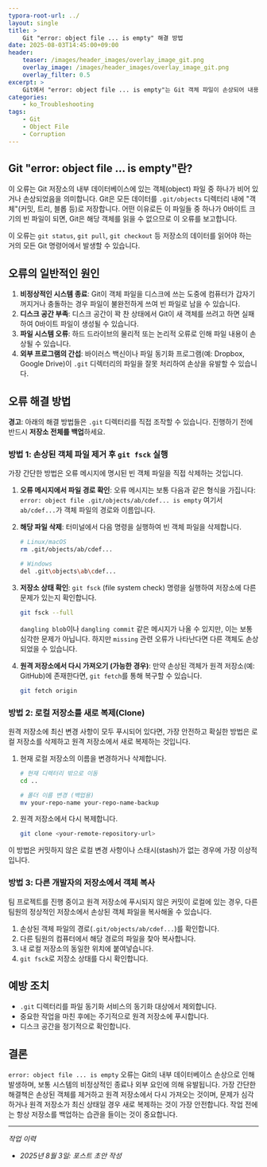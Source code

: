 ```yaml
---
typora-root-url: ../
layout: single
title: >
    Git "error: object file ... is empty" 해결 방법
date: 2025-08-03T14:45:00+09:00
header:
    teaser: /images/header_images/overlay_image_git.png
    overlay_image: /images/header_images/overlay_image_git.png
    overlay_filter: 0.5
excerpt: >
    Git에서 "error: object file ... is empty"는 Git 객체 파일이 손상되어 내용이 비어있을 때 발생합니다. 이 글에서는 오류의 원인과 해결 방법을 알아봅니다.
categories:
    - ko_Troubleshooting
tags:
    - Git
    - Object File
    - Corruption
---
```


## Git "error: object file ... is empty"란?

이 오류는 Git 저장소의 내부 데이터베이스에 있는 객체(object) 파일 중 하나가 비어 있거나 손상되었음을 의미합니다. Git은 모든 데이터를 `.git/objects` 디렉터리 내에 "객체"(커밋, 트리, 블롭 등)로 저장합니다. 어떤 이유로든 이 파일들 중 하나가 0바이트 크기의 빈 파일이 되면, Git은 해당 객체를 읽을 수 없으므로 이 오류를 보고합니다.

이 오류는 `git status`, `git pull`, `git checkout` 등 저장소의 데이터를 읽어야 하는 거의 모든 Git 명령어에서 발생할 수 있습니다.

## 오류의 일반적인 원인

1.  **비정상적인 시스템 종료**: Git이 객체 파일을 디스크에 쓰는 도중에 컴퓨터가 갑자기 꺼지거나 충돌하는 경우 파일이 불완전하게 쓰여 빈 파일로 남을 수 있습니다.
2.  **디스크 공간 부족**: 디스크 공간이 꽉 찬 상태에서 Git이 새 객체를 쓰려고 하면 실패하여 0바이트 파일이 생성될 수 있습니다.
3.  **파일 시스템 오류**: 하드 드라이브의 물리적 또는 논리적 오류로 인해 파일 내용이 손상될 수 있습니다.
4.  **외부 프로그램의 간섭**: 바이러스 백신이나 파일 동기화 프로그램(예: Dropbox, Google Drive)이 `.git` 디렉터리의 파일을 잘못 처리하여 손상을 유발할 수 있습니다.

## 오류 해결 방법

**경고**: 아래의 해결 방법들은 `.git` 디렉터리를 직접 조작할 수 있습니다. 진행하기 전에 반드시 **저장소 전체를 백업**하세요.

### 방법 1: 손상된 객체 파일 제거 후 `git fsck` 실행

가장 간단한 방법은 오류 메시지에 명시된 빈 객체 파일을 직접 삭제하는 것입니다.

1.  **오류 메시지에서 파일 경로 확인**:
    오류 메시지는 보통 다음과 같은 형식을 가집니다:
    `error: object file .git/objects/ab/cdef... is empty`
    여기서 `ab/cdef...`가 객체 파일의 경로와 이름입니다.

2.  **해당 파일 삭제**:
    터미널에서 다음 명령을 실행하여 빈 객체 파일을 삭제합니다.
    ```bash
    # Linux/macOS
    rm .git/objects/ab/cdef...

    # Windows
    del .git\objects\ab\cdef...
    ```

3.  **저장소 상태 확인**:
    `git fsck` (file system check) 명령을 실행하여 저장소에 다른 문제가 있는지 확인합니다.
    ```bash
    git fsck --full
    ```
    `dangling blob`이나 `dangling commit` 같은 메시지가 나올 수 있지만, 이는 보통 심각한 문제가 아닙니다. 하지만 `missing` 관련 오류가 나타난다면 다른 객체도 손상되었을 수 있습니다.

4.  **원격 저장소에서 다시 가져오기 (가능한 경우)**:
    만약 손상된 객체가 원격 저장소(예: GitHub)에 존재한다면, `git fetch`를 통해 복구할 수 있습니다.
    ```bash
    git fetch origin
    ```

### 방법 2: 로컬 저장소를 새로 복제(Clone)

원격 저장소에 최신 변경 사항이 모두 푸시되어 있다면, 가장 안전하고 확실한 방법은 로컬 저장소를 삭제하고 원격 저장소에서 새로 복제하는 것입니다.

1.  현재 로컬 저장소의 이름을 변경하거나 삭제합니다.
    ```bash
    # 현재 디렉터리 밖으로 이동
    cd ..

    # 폴더 이름 변경 (백업용)
    mv your-repo-name your-repo-name-backup
    ```

2.  원격 저장소에서 다시 복제합니다.
    ```bash
    git clone <your-remote-repository-url>
    ```

이 방법은 커밋하지 않은 로컬 변경 사항이나 스태시(stash)가 없는 경우에 가장 이상적입니다.

### 방법 3: 다른 개발자의 저장소에서 객체 복사

팀 프로젝트를 진행 중이고 원격 저장소에 푸시되지 않은 커밋이 로컬에 있는 경우, 다른 팀원의 정상적인 저장소에서 손상된 객체 파일을 복사해올 수 있습니다.

1.  손상된 객체 파일의 경로(`.git/objects/ab/cdef...`)를 확인합니다.
2.  다른 팀원의 컴퓨터에서 해당 경로의 파일을 찾아 복사합니다.
3.  내 로컬 저장소의 동일한 위치에 붙여넣습니다.
4.  `git fsck`로 저장소 상태를 다시 확인합니다.

## 예방 조치

-   `.git` 디렉터리를 파일 동기화 서비스의 동기화 대상에서 제외합니다.
-   중요한 작업을 마친 후에는 주기적으로 원격 저장소에 푸시합니다.
-   디스크 공간을 정기적으로 확인합니다.

## 결론

`error: object file ... is empty` 오류는 Git의 내부 데이터베이스 손상으로 인해 발생하며, 보통 시스템의 비정상적인 종료나 외부 요인에 의해 유발됩니다. 가장 간단한 해결책은 손상된 객체를 제거하고 원격 저장소에서 다시 가져오는 것이며, 문제가 심각하거나 원격 저장소가 최신 상태일 경우 새로 복제하는 것이 가장 안전합니다. 작업 전에는 항상 저장소를 백업하는 습관을 들이는 것이 중요합니다.

---
*작업 이력*
- *2025년 8월 3일: 포스트 초안 작성*
